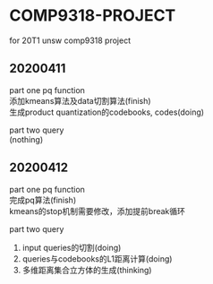# COMP9318-PROJECT
for 20T1 unsw comp9318 project

## 20200411
part one pq function  
添加kmeans算法及data切割算法(finish)  
生成product quantization的codebooks, codes(doing)  


part two query  
(nothing)  

## 20200412
part one pq function  
完成pq算法(finish)  
kmeans的stop机制需要修改，添加提前break循环  

part two query  
1. input queries的切割(doing)  
2. queries与codebooks的L1距离计算(doing)
3. 多维距离集合立方体的生成(thinking)
